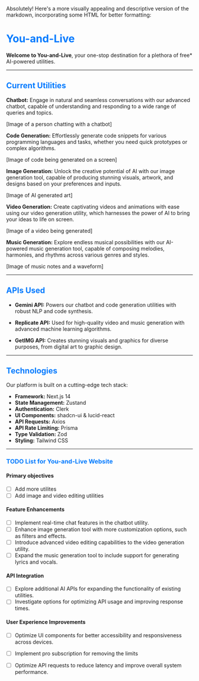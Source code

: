 Absolutely! Here's a more visually appealing and descriptive version of the markdown, incorporating some HTML for better formatting:

# <span style="color:#007bff;">You-and-Live</span>

**Welcome to You-and-Live**, your one-stop destination for a plethora of free* AI-powered utilities.


---

## <span style="color:#007bff;">Current Utilities</span>

**Chatbot:** Engage in natural and seamless conversations with our advanced chatbot, capable of understanding and responding to a wide range of queries and topics.

[Image of a person chatting with a chatbot]

**Code Generation:** Effortlessly generate code snippets for various programming languages and tasks, whether you need quick prototypes or complex algorithms.

[Image of code being generated on a screen]

**Image Generation:** Unlock the creative potential of AI with our image generation tool, capable of producing stunning visuals, artwork, and designs based on your preferences and inputs.

[Image of AI generated art]

**Video Generation:** Create captivating videos and animations with ease using our video generation utility, which harnesses the power of AI to bring your ideas to life on screen.

[Image of a video being generated]

**Music Generation:** Explore endless musical possibilities with our AI-powered music generation tool, capable of composing melodies, harmonies, and rhythms across various genres and styles.

[Image of music notes and a waveform]

---

## <span style="color:#007bff;">APIs Used</span>

- **Gemini API:** Powers our chatbot and code generation utilities with robust NLP and code synthesis.

- **Replicate API:** Used for high-quality video and music generation with advanced machine learning algorithms.

- **GetIMG API:** Creates stunning visuals and graphics for diverse purposes, from digital art to graphic design.

---

## <span style="color:#007bff;">Technologies</span>

Our platform is built on a cutting-edge tech stack:

- **Framework:** Next.js 14
- **State Management:** Zustand
- **Authentication:** Clerk
- **UI Components:** shadcn-ui & lucid-react
- **API Requests:** Axios
- **API Rate Limiting:** Prisma
- **Type Validation:** Zod
- **Styling:** Tailwind CSS

---


### <span style="color:#007bff;">TODO List for You-and-Live Website</span>

#### Primary objectives
- [ ] Add more utilites
- [ ] Add image and video editing utilities

#### Feature Enhancements

- [ ] Implement real-time chat features in the chatbot utility.
- [ ] Enhance image generation tool with more customization options, such as filters and effects.
- [ ] Introduce advanced video editing capabilities to the video generation utility.
- [ ] Expand the music generation tool to include support for generating lyrics and vocals.

#### API Integration

- [ ] Explore additional AI APIs for expanding the functionality of existing utilities.
- [ ] Investigate options for optimizing API usage and improving response times.

#### User Experience Improvements

- [ ] Optimize UI components for better accessibility and responsiveness across devices.
- [ ] Implement pro subscription for removing the limits
- [ ] Optimize API requests to reduce latency and improve overall system performance.

